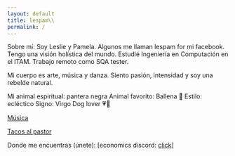 ```yaml
---
layout: default
title: lespam\\
permalink: /
---
```


Sobre mí: 
Soy Leslie y Pamela. Algunos me llaman lespam for mi facebook. Tengo una visión holística del mundo.
Estudié Ingeniería en Computación en el ITAM.
Trabajo remoto como SQA tester.

Mi cuerpo es arte, música y danza. Siento pasión, intensidad y soy una rebelde natural.

Mi animal espiritual: pantera negra
Animal favorito: Ballena 🐳
Estilo: ecléctico
Signo: Virgo
Dog lover 💗🐾


[Música](cancion-del-mes)
  
[Tacos al pastor](tacos)

  
Donde me encuentras (únete): [economics discord: [click](https://discord.gg/economics)]


